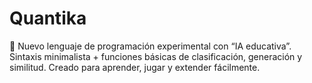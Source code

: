 # Quantika
🚀 Nuevo lenguaje de programación experimental con “IA educativa”. Sintaxis minimalista + funciones básicas de clasificación, generación y similitud. Creado para aprender, jugar y extender fácilmente.
